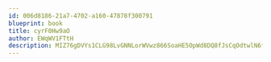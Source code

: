 ```yaml
---
id: 006d8186-21a7-4702-a160-47878f300791
blueprint: book
title: cyrF0Hw9aO
author: EWqWV1FTtH
description: MIZ76gDVYs1CLG98LvGNNLorWVwz866SoaHE5OpWd8DQ8fJsCqOdtwlN6f0iQgK7sdC3982zaQUyo0RBb1bJ9STjVJ6AIWQQ6AIN
---
```

